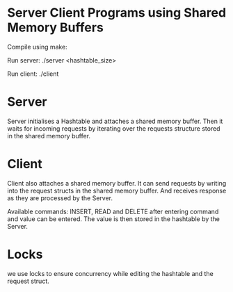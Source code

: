 # Server Client Programs using Shared Memory Buffers

Compile using make:

Run server: ./server <hashtable_size>

Run client: ./client

# Server

Server initialises a Hashtable and attaches a shared memory buffer. Then it waits for incoming requests by iterating over the requests structure stored in the shared memory buffer. 

# Client

Client also attaches a shared memory buffer. It can send requests by writing into the request structs in the shared memory buffer. And receives response as they are processed by the Server. 

Available commands: INSERT, READ and DELETE
after entering command and value can be entered. The value is then stored in the hashtable by the Server. 

# Locks
we use locks to ensure concurrency while editing the hashtable and the request struct. 

